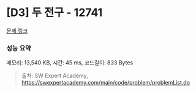 # [D3] 두 전구 - 12741 

[문제 링크](https://swexpertacademy.com/main/code/problem/problemDetail.do?contestProbId=AXuUo_Tqs9kDFARa) 

### 성능 요약

메모리: 13,540 KB, 시간: 45 ms, 코드길이: 833 Bytes



> 출처: SW Expert Academy, https://swexpertacademy.com/main/code/problem/problemList.do